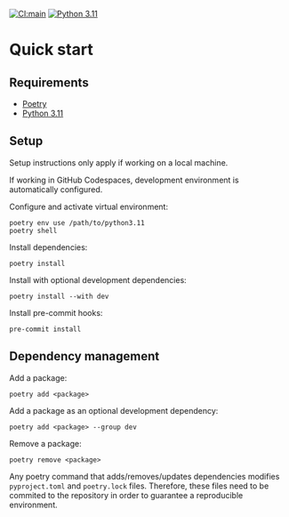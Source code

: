 [![CI:main](https://github.com/EliaGroup-Innersource/codespaces-template/actions/workflows/ci.yaml/badge.svg)](https://github.com/EliaGroup-Innersource/codespaces-template/actions/workflows/ci.yaml) [![Python 3.11](https://img.shields.io/badge/python-3.11-blue.svg)](https://www.python.org/downloads/release/python-3110/)

# Quick start

## Requirements

- [Poetry](https://python-poetry.org/)
- [Python 3.11](https://www.python.org/downloads/release/python-3110/)

## Setup

Setup instructions only apply if working on a local machine. 

If working in GitHub Codespaces, development environment is automatically configured.

Configure and activate virtual environment:

```console
poetry env use /path/to/python3.11
poetry shell
```

Install dependencies:

```console
poetry install
```

Install with optional development dependencies:

```console
poetry install --with dev
```

Install pre-commit hooks:

```console
pre-commit install
```

## Dependency management

Add a package:
```console
poetry add <package>
```

Add a package as an optional development dependency:
```console
poetry add <package> --group dev
```

Remove a package:
```console
poetry remove <package>
```

Any poetry command that adds/removes/updates dependencies modifies `pyproject.toml` and `poetry.lock` files. Therefore, these files need to be commited to the repository in order to guarantee a reproducible environment.